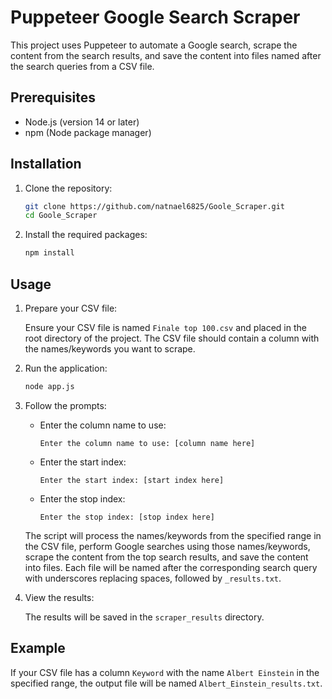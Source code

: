 # Puppeteer Google Search Scraper

This project uses Puppeteer to automate a Google search, scrape the content from the search results, and save the content into files named after the search queries from a CSV file.

## Prerequisites

- Node.js (version 14 or later)
- npm (Node package manager)

## Installation

1. Clone the repository:

    ```bash
    git clone https://github.com/natnael6825/Goole_Scraper.git
    cd Goole_Scraper
    ```

2. Install the required packages:

    ```bash
    npm install
    ```

## Usage

1. Prepare your CSV file:

    Ensure your CSV file is named `Finale top 100.csv` and placed in the root directory of the project. The CSV file should contain a column with the names/keywords you want to scrape. 

2. Run the application:

    ```bash
    node app.js
    ```

3. Follow the prompts:

    - Enter the column name to use:
      ```
      Enter the column name to use: [column name here]
      ```
    - Enter the start index:
      ```
      Enter the start index: [start index here]
      ```
    - Enter the stop index:
      ```
      Enter the stop index: [stop index here]
      ```

    The script will process the names/keywords from the specified range in the CSV file, perform Google searches using those names/keywords, scrape the content from the top search results, and save the content into files. Each file will be named after the corresponding search query with underscores replacing spaces, followed by `_results.txt`.

4. View the results:

    The results will be saved in the `scraper_results` directory.

## Example

If your CSV file has a column `Keyword` with the name `Albert Einstein` in the specified range, the output file will be named `Albert_Einstein_results.txt`.


